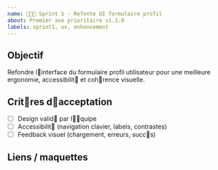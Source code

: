 ```yaml
---
name:  Sprint 1 - Refonte UI formulaire profil
about: Premier axe prioritaire v1.1.0
labels: sprint1, ux, enhancement
---
```


## Objectif
Refondre linterface du formulaire profil utilisateur pour une meilleure ergonomie, accessibilit et cohrence visuelle.

## Critres dacceptation
- [ ] Design valid par lquipe
- [ ] Accessibilit (navigation clavier, labels, contrastes)
- [ ] Feedback visuel (chargement, erreurs, succs)

## Liens / maquettes
<!-- Ajouter les liens vers Figma ou docs si dispo -->
